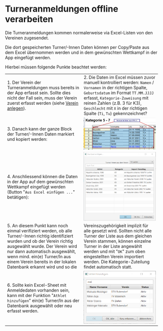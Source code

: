 # Turneranmeldungen offline verarbeiten

Die Turneranmeldungen kommen normalerweise via Excel-Listen von den Vereinen zugesendet.

Die dort gespeicherten Turner/-Innen Daten können per Copy/Paste aus dem Excel übernommen werden und in dem gewünschten Wettkampf in der App eingefügt werden.

Hierbei müssen folgende Punkte beachtet werden:

|  |  |
| :--- | :--- |
| 1. Der Verein der Turneranmeldungen muss bereits in der App erfasst sein. Sollte dies nicht der Fall sein, muss der Verein zuerst erfasst werden \(siehe [Verein anlegen](https://github.com/luechtdiode/turner-wettkampf-app-doku/tree/4c6a6466d07aa1a687e295023b6e4be4812c7928/stammdatenpflege/stammdatenpflege/verein_anlegen.md)\). | 2. Die Daten im Excel müssen zuvor manuell kontrolliert werden: `Namen` / `Vornamen` in der richtigen Spalte, `Geburtsdatum` im Format `TT.MM.JJJJ` erfasst, `Kategorie-Zuweisung` mit reinen Zahlen \(z.B. 3 für K3\), `Geschlecht` mit `X` in der richtigen Spalte \(`Ti`, `Tu`\) gekennzeichnet? |
| 3. Danach kann der ganze Block der Turner/-Innen Daten markiert und kopiert werden: | ![Turner importieren - copy&amp;paste von Excel](../../.gitbook/assets/copy-paste-from-excel.png) |
| 4. Anschliessend können die Daten in der App auf dem gewünschten Wettkampf eingefügt werden \(Button "`Aus Excel einfügen ...`" betätigen\):  | ![Wettkampf exportieren Popup-Menu](../../.gitbook/assets/paste-from-excel-2.png) |
| 5. An diesem Punkt kann noch einmal verifiziert werden, ob alle Turner/-Innen richtig identifiziert wurden und ob der Verein richtig ausgewählt wurde. Der Verein wird nur dann automatisch ausgewählt, wenn mind. ein\(e\) Turner/In aus einem Verein bereits in der lokalen Datenbank erkannt wird und so die | Vereinszugehörigkeit implizit für alle gesetzt wird. Sollten nicht alle Turner der Liste aus dem gleichen Verein stammen, können einzelne Turner in der Liste angewählt werden und mit "`OK`" zum oben eingestellten Verein importiert werden. Die Kategorie-Zuteilung findet automatisch statt. |
| 6. Sollte kein Excel-Sheet mit Anmeldedaten vorhanden sein, kann mit der Funktion "`Athlet hinzufügen`" ein\(e\) Turner/In aus der Datenbank ausgewählt oder neu erfasst werden. | ![](../../.gitbook/assets/athlet-hinzufuegen.png) |


